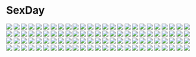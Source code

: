 # SexDay
![](https://konachan.com/jpeg/e772168d6d91869c00a921e6baa3a064/Konachan.com%20-%20263311%20aikawa_arisa%20bra%20breasts%20brown_hair%20censored%20cum%20fellatio%20game_cg%20long_hair%20nipples%20open_shirt%20paizuri%20penis%20pink_eyes%20silkys_sakura%20underwear%20wet.jpg)
![](https://konachan.com/jpeg/e4f16abb0eab2e63f34260074caad3c8/Konachan.com%20-%20186302%20animal%20aqua_eyes%20aqua_hair%20bow%20cirno%20fairy%20frog%20game_console%20school_swimsuit%20short_hair%20shoutai_%287490773%29%20swimsuit%20touhou%20water%20wings.jpg)
![](https://konachan.com/image/a578338261b9624a7dd915ee61d8855e/Konachan.com%20-%20194993%20anus%20araragi_koyomi%20ass%20black_eyes%20black_hair%20blush%20bubbles%20cum%20cunnilingus%20fellatio%20handjob%20jpeg_artifacts%20long_hair%20male%20nude%20penis%20pussy%20uncensored.jpg)
![](https://konachan.com/image/24800cdcb47e1b09637510b92f275524/Konachan.com%20-%20301933%20blush%20cum%20elbow_gloves%20epic7%20gloves%20gray_hair%20horns%20lolicept%20long_hair%20luna_%28epic7%29%20orange_eyes%20paizuri%20pointed_ears%20wet.jpg)
![](https://konachan.com/image/828cb94b3fded2ffa7311505a80f97c8/Konachan.com%20-%20192619%20animal%20bandage%20bird%20blue_eyes%20blue_hair%20gloves%20gray_hair%20green_eyes%20group%20headband%20long_hair%20male%20necklace%20pink_hair%20scarf%20staff%20water%20wristwear.jpg)
![](https://konachan.com/jpeg/387f4de4ad5135f74ac4c92bd9d3b502/Konachan.com%20-%20202653%20angel_beats%21%20ball%20game_cg%20hinata_hideki%20key%20male%20na-ga%20soccer%20sport%20yui_%28angel_beats%21%29.jpg)
![](https://konachan.com/image/226f05b422bc2ce223f6511c10e10f5e/Konachan.com%20-%20180745%20black_hair%20cape%20dress%20gloves%20group%20hat%20long_hair%20miki_sayaka%20pantyhose%20pink_hair%20ponytail%20red_hair%20short_hair%20staff%20tomoe_mami%20twintails%20white_hair.jpg)
![](https://konachan.com/jpeg/6bd0ac6d9b07487d734ef463092ea10a/Konachan.com%20-%20233292%20breasts%20dress%20emilia_%28re%3Azero%29%20gray_hair%20long_hair%20nipples%20no_bra%20open_shirt%20purple_eyes%20ribbons%20thighhighs%20yoshimo.jpg)
![](https://konachan.com/jpeg/20d36ab9d554186ba20e32b4550c504b/Konachan.com%20-%20281141%20animal%20cherry_blossoms%20dog%20flowers%20kouka_%28mrakano5456%29%20loli%20moon%20original%20petals%20stairs%20torii%20watermark.jpg)
![](https://konachan.com/image/1ff00c1bce8997f9900147be70be5a02/Konachan.com%20-%20285230%20hammer_%28sunset_beach%29%20monogatari_%28series%29%20oshino_ougi%20owarimonogatari.jpg)
![](https://konachan.com/image/23c61234985d7e04e0fa59d59af849df/Konachan.com%20-%2024767%20kashimashi%20umbrella.jpg)
![](https://konachan.com/image/fa6caf377a4d1b79f2bd5ee7d5864bf4/Konachan.com%20-%20117635%202girls%20d%40i%20doll%20fang%20flandre_scarlet%20remilia_scarlet%20touhou%20vampire.jpg)
![](https://konachan.com/jpeg/17c301e1b4c27360ca54bf822cd1ee2a/Konachan.com%20-%20212684%20anthropomorphism%20aqua_eyes%20blush%20breasts%20cleavage%20kapatarou%20no_bra%20open_shirt%20panties%20panty_pull%20pantyhose%20school_uniform%20short_hair%20underwear.jpg)
![](https://konachan.com/jpeg/65b463e75c6a31e47a04307279ae595a/Konachan.com%20-%20232661%20bell%20blush%20breasts%20cape%20christmas%20hat%20headphones%20long_hair%20navel%20nude%20pink_eyes%20pink_hair%20ribbons%20santa_hat%20sonico%20spread_legs%20tsuji_santa.jpg)
![](https://konachan.com/image/d84a83ccae9092ed071f05b4b5eb1144/Konachan.com%20-%20186418%20armor%20boots%20braids%20cape%20clouds%20cropped%20gloves%20grass%20gray_eyes%20long_hair%20pink_hair%20saber%20short_hair%20sky%20spear%20sword%20thighhighs%20type-moon%20weapon.jpg)
![](https://konachan.com/image/fb4a98a1a7420976abcdc74c266a8717/Konachan.com%20-%2019765%20eclair%20kiddy_grade.jpg)
![](https://konachan.com/image/e56d263ccb0ffe15cdf20f6bffebfcf2/Konachan.com%20-%2096832%20aqua_hair%20hatsune_miku%20hatsune_mikuo%20headphones%20vocaloid.jpg)
![](https://konachan.com/image/032ecdad5a819d598bac30cddacd65ed/Konachan.com%20-%2032859%20blue%20kimi_ga_nozomu_eien.jpg)
![](https://konachan.com/jpeg/6d2d56c7333117823a667e983a939b18/Konachan.com%20-%20293332%20animal_ears%20aqua_eyes%20candy%20collar%20elbow_gloves%20gloves%20halloween%20lollipop%20original%20pumpkin%20red_hair%20reku_hisui%20signed%20tail%20wolfgirl.jpg)
![](https://konachan.com/jpeg/bb65e443b831be146d2d4fa567d2d47b/Konachan.com%20-%20262667%20aqua_eyes%20black_hair%20blush%20bow%20brown_hair%20dress%20go-1%20headband%20idolmaster%20long_hair%20necklace%20ponytail%20ribbons%20short_hair%20wristwear%20yellow_eyes.jpg)
![](https://konachan.com/image/3f395a33c1bcf729fcc6aad5af644e36/Konachan.com%20-%208160%20air%20kamio_misuzu.jpg)
![](https://konachan.com/image/47bdd0528c29e8e5b250ac8a76904871/Konachan.com%20-%2015066%20flcl.jpg)
![](https://konachan.com/image/d8cd923e3bc86ce6d1fdaa57ecfdf646/Konachan.com%20-%20240989%202girls%20abwan%20barefoot%20blonde_hair%20blue_eyes%20bow%20cake%20food%20fruit%20gray_hair%20green_eyes%20loli%20original%20short_hair%20shorts%20strawberry%20wink.jpg)
![](https://konachan.com/image/9511ad9d4cc5bb15ab0f112e439ccbd3/Konachan.com%20-%2019859%20kanon%20kurata_sayuri.jpg)
![](https://konachan.com/image/e8371086386ff3629dd4c5cc1d950603/Konachan.com%20-%2011327%20brown_eyes%20brown_hair%20horns%20navel%20pointed_ears%20short_hair%20tagme%20tattoo%20thighhighs%20underboob.jpg)
![](https://konachan.com/image/5f3526b7f75a6ea7b006187dd3a5767d/Konachan.com%20-%2041166%20bra%20nise_midi_doronokai%20panties%20underwear.jpg)
![](https://konachan.com/image/181687db16fe3a3d0986f5b230da9135/Konachan.com%20-%20113404%20anthropomorphism%20tagme.jpg)
![](https://konachan.com/jpeg/2da679d7e3b0f7bcc65f34daa04fe40b/Konachan.com%20-%20102377%20blue_hair%20hatsune_miku%20itamidome%20school_uniform%20twintails%20vocaloid.jpg)
![](https://konachan.com/jpeg/c3d36f37f8dc1eed0278f271ece0ad4b/Konachan.com%20-%20234385%20bath%20bathtub%20blush%20breasts%20cropped%20fate_%28series%29%20long_hair%20mashu_003%20navel%20nipples%20nude%20pussy%20red_eyes%20red_hair%20shower%20uncensored%20water%20wet.jpg)
![](https://konachan.com/jpeg/d65bbb8ca42307b86da51856a4402cf3/Konachan.com%20-%20262096%20aliasing%20animal_ears%20book%20boots%20building%20city%20clouds%20drink%20flowers%20foxgirl%20green_eyes%20long_hair%20original%20scenic%20sky%20thighhighs%20white_hair.jpg)
![](https://konachan.com/image/1ca67bd86d4091f87c76c3b55b419a74/Konachan.com%20-%20218130%20aliasing%20aqua_eyes%20aqua_hair%20bow%20brown_eyes%20crossover%20daauchi%20drink%20food%20group%20gyaruko%20haikyuu%21%21%20headband%20long_hair%20pantyhose%20ribbons%20robot%20skirt.jpg)
![](https://konachan.com/image/6542ab037cbda65ad1612026bae6ffe1/Konachan.com%20-%20158452%20bed%20blonde_hair%20brown_eyes%20matsuryuu%20sword_art_online%20uniform%20yuuki_asuna.jpg)
![](https://konachan.com/jpeg/d3c9d3cfa8f7a1bea372c7960fa7005e/Konachan.com%20-%20130768%20aqua_eyes%20aqua_hair%20eko%20elbow_gloves%20gloves%20hatsune_miku%20long_hair%20petals%20swimsuit%20thighhighs%20umbrella%20vocaloid.jpg)
![](https://konachan.com/jpeg/f0b897e8562b9e15bd73da0bebcd38db/Konachan.com%20-%20218855%20grass%20landscape%20monorisu%20original%20reflection%20ruins%20scenic%20train%20tree%20water.jpg)
![](https://konachan.com/jpeg/d17f8c1ce86632de45ab5447bda0d543/Konachan.com%20-%20218772%20anthropomorphism%20blue_eyes%20blue_hair%20blush%20hat%20no_bra%20panties%20panty_pull%20school_uniform%20thighhighs%20underboob%20underwear%20upskirt%20utahane_w.jpg)
![](https://konachan.com/image/0665bd8e1c2a5b45cbcff0c8e723a227/Konachan.com%20-%20199994%20blonde_hair%20blue_eyes%20book%20boots%20drink%20flowers%20food%20hat%20headband%20kirisame_marisa%20purple_eyes%20purple_hair%20ra-bit%20rose%20sleeping%20socks%20touhou.jpg)
![](https://konachan.com/image/b07cf980d3bf4e78ee8e856e836f7b12/Konachan.com%20-%2083115%20akiyama_mio%20hirasawa_yui%20k-on%21%20kotobuki_tsumugi%20saitoyu00%20tainaka_ritsu.jpg)
![](https://konachan.com/jpeg/70e3f4c05b5d4426618524f60061bd92/Konachan.com%20-%20285394%20blush%20breasts%20cropped%20demon%20fang%20fate_%28series%29%20horns%20kimono%20nipples%20no_bra%20penis%20purple_eyes%20purple_hair%20pussy%20short_hair%20uncensored%20zen_o.jpg)
![](https://konachan.com/jpeg/e946cc21bfa52f6fc415b81d61569327/Konachan.com%20-%20192217%20anthropomorphism%20blue_eyes%20dressing%20gloves%20gray_hair%20kantai_collection%20nopan%20pantyhose%20school_uniform%20short_hair%20skirt%20toki_%20undressing.jpg)
![](https://konachan.com/image/6646f0601d52c96bfa4ebc7862ae957e/Konachan.com%20-%20213363%20alice_margatroid%20ass%20blonde_hair%20blue_eyes%20breasts%20cleavage%20doll%20evandragon%20headband%20kirisame_marisa%20pantyhose%20short_hair%20topless%20touhou.jpg)
![](https://konachan.com/jpeg/703443ae2df1c4220d158ba5d2cc77a6/Konachan.com%20-%2029091%20duplicate%20ikkitousen%20panties%20school_uniform%20underwear.jpg)
![](https://konachan.com/image/1ebebd1b606c9b1e86934cdb7efe98ea/Konachan.com%20-%20137639%20animal%20brown_hair%20cat%20dress%20food%20fruit%20hat%20kino707%20original%20short_hair%20strawberry%20yellow_eyes.jpg)
![](https://konachan.com/image/802e39f5a67571a86ef8078cc93b8e92/Konachan.com%20-%2059519%20black_hair%20gloves%20kobayakawa_miyuki%20long_hair%20police%20police_uniform%20taiho_shichauzo%20tsujimoto_natsumi.jpg)
![](https://konachan.com/image/11c3e6586b90336331320f711a0d0768/Konachan.com%20-%2068128%20konpaku_youmu%20myon%20nude%20short_hair%20sword%20touhou%20weapon.jpg)
![](https://konachan.com/jpeg/49b49e89395656fb77624f0b17c9de8c/Konachan.com%20-%20232560%20blush%20bow%20building%20clouds%20dress%20game_cg%20green_eyes%20hoodie%20kamio_ami%20long_hair%20male%20norita%20red_eyes%20red_hair%20ribbons%20shorts%20sky%20tie%20twintails.jpg)
![](https://konachan.com/jpeg/9428ae4a61161be76b06e98a890d9b64/Konachan.com%20-%2061444%20animal_ears%20gun%20hoshii_miki%20idolmaster%20maru_%28sara_duke%29%20parody%20strike_witches%20tail%20weapon.jpg)
![](https://konachan.com/image/b841d5dbf78125acf2c98eefe89b0646/Konachan.com%20-%20291465%20bell%20breasts%20cameltoe%20choker%20cleavage%20flowers%20foxgirl%20grass%20green_eyes%20long_hair%20miko%20original%20panties%20panty_pull%20signed%20tail%20underwear%20watermark.jpg)
![](https://konachan.com/image/88b3edc1f0d495719fb68d595c3d98b3/Konachan.com%20-%2042541%20ef%20ef_a_fairy_tale_of_the_two%20hayama_mizuki%20nanao_naru.jpg)
![](https://konachan.com/image/a8a1408149e93805c82dde9332cfa6bb/Konachan.com%20-%2092670%20animal_ears%20blush%20breasts%20catgirl%20long_hair%20nipples%20nipple_slip%20pink_eyes%20pink_hair%20tail%20weapon.jpg)
![](https://konachan.com/jpeg/cf59317fe6cc4da9f6212eaaeb7416b7/Konachan.com%20-%20170873%20apron%20barefoot%20bow%20brown_hair%20food%20game_cg%20green_eyes%20hontani_kanae%20karumaruka_circle%20otone_nicole%20ribbons%20saga_planets%20short_hair.jpg)
![](https://konachan.com/jpeg/f7fc205f3530d98f013861ce006b5909/Konachan.com%20-%20253851%20baram%20bed%20blonde_hair%20fate_kaleid_liner_prisma_illya%20fate_%28series%29%20illyasviel_von_einzbern%20loli%20long_hair%20nopan%20pajamas%20red_eyes%20tears.jpg)
![](https://konachan.com/image/0defadd83e17a9a1a783a5b10bd003b4/Konachan.com%20-%20216927%20all_male%20boku_dake_ga_inai_machi%20dark%20fujinuma_satoru%20glasses%20male%20osamu_%28boku_dake_ga_inai_machi%29%20syo5.jpg)
![](https://konachan.com/image/4d849500fad5cb061f08a872564abfc8/Konachan.com%20-%2018888%20neon_genesis_evangelion%20soryu_asuka_langley.jpg)
![](https://konachan.com/image/6f4b34c137653e049ab4500072a7ee1c/Konachan.com%20-%2090381%20blue_eyes%20blue_hair%20dress%20long_hair%20panty_%26_stocking_with_garterbelt%20stocking_%28character%29%20sword%20weapon.jpg)
![](https://konachan.com/image/fbaee9c49f9d0e60e179571cf430d688/Konachan.com%20-%2016025%20animal_ears%20catgirl%20panties%20tagme%20underwear.jpg)
![](https://konachan.com/jpeg/496e781b43df74f16a8f2e7905d65f8c/Konachan.com%20-%20267599%20black_hair%20breasts%20cait%20clouds%20hyperdimension_neptunia%20long_hair%20navel%20nipples%20noire%20pussy%20red_eyes%20sky%20thighhighs%20tiara%20twintails%20uncensored.jpg)
![](https://konachan.com/jpeg/c884caaeb534e062b74c2b3826dd914e/Konachan.com%20-%20225696%20bra%20game_cg%20himeno_sena%20kimishima_ao%20koi_x_shin_ai_kanojo%20open_shirt%20pantyhose%20school_uniform%20see_through%20underwear%20us%3Atrack%20wet.jpg)
![](https://konachan.com/image/c40c16cd2c410be244c7deaa88b629f8/Konachan.com%20-%207551%20bikini%20loli%20open_shirt%20pink_hair%20red_eyes%20sakura_musubi%20short_hair%20swimsuit.jpg)
![](https://konachan.com/jpeg/d045d3e90f7c614a028198c0ab7e26f2/Konachan.com%20-%20287034%20ass%20breasts%20brown_eyes%20brown_hair%20cameltoe%20fingering%20gloves%20headdress%20long_hair%20navel%20nipples%20original%20panties%20stockings%20thighhighs%20underwear.jpg)
![](https://konachan.com/image/64b061a44abf2dc5a7100267f6c31a26/Konachan.com%20-%20264981%20bed%20blue_eyes%20breasts%20bullseye1203%20eila_ilmatar_juutilainen%20long_hair%20nude%20signed%20strike_witches%20white_hair.jpg)
![](https://konachan.com/jpeg/737b610e6f93168455ce63efa6f4203b/Konachan.com%20-%2066940%20maid%20nanao_naru%20ribbons.jpg)
![](https://konachan.com/image/eb4ab60f1c4468aa1ebe43b83e2e607b/Konachan.com%20-%20112100%20aqua_hair%20blue_eyes%20bubbles%20hatsune_miku%20headphones%20thighhighs%20twintails%20underwater%20vocaloid%20water%20zettai_ryouiki.jpg)
![](https://konachan.com/image/bd674e97259656cda7fcc9e8d02fd2ac/Konachan.com%20-%209376%20charlott_camile_herlingum%20pointed_ears%20wiz_anniversary.jpg)
![](https://konachan.com/image/7630a1dba1d71bce3f28d871d9c51c51/Konachan.com%20-%2049875%20cosplay%20kannagi_itsuki%20sora_wo_kakeru_shoujo%20vocaloid.jpg)
![](https://konachan.com/jpeg/df7124920db93f95899773ed4ee32c47/Konachan.com%20-%20133116%20bandage%20black%20blood%20close%20crying%20gumi%20hachimitsu_honey%20school_uniform%20vocaloid.jpg)
![](https://konachan.com/image/99ba715575ff2b9a3a094b0fbd62e74b/Konachan.com%20-%2092689%20clouds%20cropped%20forest%20landscape%20night%20original%20rain%20scenic%20school_uniform%20tree%20umbrella%20water%20yakkun.jpg)
![](https://konachan.com/image/d839574aa935409905442cc1555c5d85/Konachan.com%20-%2021008%20elfen_lied%20lucy_%28elfen_lied%29.jpg)
![](https://konachan.com/image/5b58720ebcfa32143c3b5ae4de8b9e5b/Konachan.com%20-%2021056%20amane_misa%20death_note%20male%20monochrome%20signed%20watermark%20yagami_light.jpg)
![](https://konachan.com/jpeg/39e85f903501f45ca85149af39a3dd87/Konachan.com%20-%20187585%202girls%20ass%20black_hair%20blue_eyes%20breasts%20kirisaki_kyouko%20nipples%20nude%20purple_eyes%20purple_hair%20short_hair%20to_love_ru%20transparent%20vector%20yuri.jpg)
![](https://konachan.com/image/a4829d92ac7d099b3272909534940640/Konachan.com%20-%2028235%20alice_parade%20blush%20breasts%20censored%20game_cg%20long_hair%20nipples%20penis%20pink_hair%20purple_eyes%20unisonshift%20usagi_luna_hatsujou.jpg)
![](https://konachan.com/jpeg/05c1b59affa1776b4515a2a0540f4555/Konachan.com%20-%20207985%202girls%20bath%20bathtub%20blue_eyes%20blush%20breast_grab%20breasts%20brown_hair%20cropped%20jotti%20long_hair%20nipples%20nude%20original%20red_eyes%20water%20wet%20white_hair.jpg)
![](https://konachan.com/jpeg/fe1f2446af3c2def054931bdad5565ee/Konachan.com%20-%20293601%20arisaka_mashiro%20barefoot%20blush%20brown_hair%20camera%20doll%20fang%20game_cg%20long_hair%20purple_eyes%20shorts%20sprite%20suzumori%20twintails%20yuuki_itsuka.jpg)
![](https://konachan.com/jpeg/30d28b15e0fe26395990ecccf8700254/Konachan.com%20-%2029076%20bed%20blonde_hair%20blue_eyes%20blush%20breasts%20taka_tony%20underwear.jpg)
![](https://konachan.com/jpeg/44b7749ff7ef59a4f8fdf0aa7bfd8094/Konachan.com%20-%20162240%20book%20dark_skin%20demon%20mizushirazu%20original%20scythe%20tail%20thighhighs%20weapon%20wings.jpg)
![](https://konachan.com/image/8c24d1e7a321bb4e42482e24b93c7f04/Konachan.com%20-%20306961%20ass%20chinese_clothes%20chinese_dress%20flat_chest%20fu_hua%20gray_hair%20honkai_impact%20long_hair%20shorts%20thighhighs%20wucanming.jpg)
![](https://konachan.com/image/2c373ea8dbe8a8782bbc7852770b7a13/Konachan.com%20-%20286852%20bandaid%20blue_eyes%20blue_hair%20blush%20bow%20breasts%20dress%20flat_chest%20kafuu_chino%20loli%20long_hair%20neki_%28wakiko%29%20no_bra%20summer_dress%20watermark%20wink.jpg)
![](https://konachan.com/image/b39f2a5d901027dd18ef201da2f0c79c/Konachan.com%20-%20106408%20all_male%20blue_hair%20kaito%20male%20vocaloid.jpg)
![](https://konachan.com/image/51399c5beb182f9e6fd3f6b2742dc008/Konachan.com%20-%20187126%202girls%20blonde_hair%20blue_eyes%20bow%20brown_eyes%20brown_hair%20flowers%20hat%20long_hair%20miko%20navel%20ofuda%20polskash%20shrine%20skirt%20torii%20touhou%20tree%20witch%20witch_hat.jpg)
![](https://konachan.com/image/2f3af98bed17805fd81ae7710c48cc44/Konachan.com%20-%2033854%20animal_ears%20ass%20blonde_hair%20foxgirl%20kanokon%20long_hair%20minamoto_chizuru%20panties%20purple_eyes%20tail%20topless%20underwear%20white.jpg)
![](https://konachan.com/jpeg/10fb47a3d6e3f4e974bba706cda73922/Konachan.com%20-%20294492%20blush%20bra%20close%20ensemble_%28company%29%20game_cg%20mibu_natsuki_%28ojonai%29%20red_eyes%20tagme_%28artist%29%20underwear%20undressing%20white_hair.jpg)
![](https://konachan.com/image/0fcb75540f38a92e163f759128a9f020/Konachan.com%20-%20136150%202girls%20illusion_%28copyright%29%20ore_ga_shujinkou%20swimsuit%20tagme%20water.jpg)
![](https://konachan.com/jpeg/f0810315cd7c52906a13174c0c2fcb4c/Konachan.com%20-%20196466%202girls%20blush%20breast_hold%20breasts%20glasses%20kusanagi_tonbo%20nipples%20no_bra%20open_shirt%20original%20pantyhose%20polychromatic.jpg)
![](https://konachan.com/image/4e961af165d58f780ca8819ebe8ae93c/Konachan.com%20-%20145870%20futaki_kanata%20inui_atsu%20jpeg_artifacts%20kurugaya_yuiko%20little_busters%21%20natsume_rin%20nishizono_mio%20noumi_kudryavka%20saigusa_haruka%20tagme%20tokido_saya.jpg)
![](https://konachan.com/image/533e5a9bdcf4f0e6973ee1adc92dd566/Konachan.com%20-%20122367%20drink%20emiya_kiritsugu%20fate_zero%20fate_%28series%29%20gilgamesh%20lancelot_%28fate%29%20male%20matou_kariya%20motorcycle%20rozer%20saber%20sunglasses%20waver_velvet.jpg)
![](https://konachan.com/image/c663bb784d48ce9729309a159c91e10b/Konachan.com%20-%20242872%20blonde_hair%20d-fragments%20haruno_tomoya%20pantyhose%20shibasaki_roka%20short_hair%20skirt%20wink%20yellow_eyes.jpg)
![](https://konachan.com/jpeg/86576cc1f106eeee5a42eefb72700b2b/Konachan.com%20-%20116064%202girls%20glasses%20kantoku%20kogamura_uril%20sasao_mazel%20scan%20school_uniform%20shinkyoku_soukai_polyphonica%20shinkyoku_soukai_polyphonica_aphonic_songbird.jpg)
![](https://konachan.com/image/ab9ed06a7b3c9d22b3b7d24ed1da4a82/Konachan.com%20-%2090664%20black_hair%20blush%20forest%20gloves%20minami_seira%20red_eyes%20scarf%20short_hair%20snow%20tree%20valentine.jpg)
![](https://konachan.com/image/19786e53b90b9176b6bcdc8c0ba4646e/Konachan.com%20-%20106087%20barefoot%20boku_wa_tomodachi_ga_sukunai%20glasses%20mogu%20no_bra%20open_shirt%20panties%20shiguma_rika%20underwear.jpg)
![](https://konachan.com/image/7fce2f6c75b5851edc306b5642df4388/Konachan.com%20-%20251930%20anthropomorphism%20ass%20atago_%28kancolle%29%20blonde_hair%20dantewontdie%20erect_nipples%20green_eyes%20hat%20kantai_collection%20long_hair%20panties%20pantyhose%20underwear.jpg)
![](https://konachan.com/image/a008b7a3a9ea7fa8b01d15bef2be034e/Konachan.com%20-%2082609%20caffein%20hatsune_miku%20thighhighs%20tie%20twintails%20vocaloid%20white.jpg)
![](https://konachan.com/image/b0e8c181b7c945df55093fb085ab2cdb/Konachan.com%20-%20121340%20akizuki_ryou%20amami_haruka%20futami_ami%20futami_mami%20group%20hidaka_ai%20hoshii_miki%20idolmaster%20minase_iori%20miura_azusa%20mizutani_eri%20shijou_takane%20twins.jpg)
![](https://konachan.com/image/89cabe0385d17653abe90f9afd78adbf/Konachan.com%20-%20148393%20animal%20bat%20blonde_hair%20dress%20idolmaster%20kamata_yuuya%20moon%20panties%20pantyhose%20red_eyes%20shirasaka_koume%20short_hair%20skirt%20tagme%20underwear%20upskirt.jpg)
![](https://konachan.com/image/0738487a64979aa6ef70352569516780/Konachan.com%20-%20120351%202girls%20amami_haruka%20boots%20breasts%20bubbles%20cleavage%20flowers%20george_%28artist%29%20green_eyes%20hagiwara_yukiho%20idolmaster%20umbrella%20wink.jpg)
![](https://konachan.com/jpeg/ddb9f45ba8090c32915ddea65582e3a3/Konachan.com%20-%2070989%20breasts%20cait%20cleavage%20dress%20flowers%20onozuka_komachi%20red_eyes%20red_hair%20scythe%20short_hair%20touhou%20twintails%20weapon.jpg)
![](https://konachan.com/image/4b60325aced7f9d880edcaece4bf741d/Konachan.com%20-%20157870%20asgr%20dress%20gun%20original%20thighhighs%20weapon.jpg)
![](https://konachan.com/jpeg/08395cd6d83364d1a63a0ecd1ec12755/Konachan.com%20-%20217303%20animal%20animal_ears%20aqua_eyes%20brown_hair%20cat%20cropped%20eyepatch%20fish%20food%20glasses%20hat%20ice_cream%20original%20patipat_asavasena%20santa_hat%20school_uniform.jpg)
![](https://konachan.com/image/a82773b39355bf9957c48a4343fbba0d/Konachan.com%20-%20166339%20aoten%20barefoot%20bow%20clouds%20long_hair%20navel%20original%20purple_eyes%20purple_hair%20sky%20swimsuit.jpg)
![](https://konachan.com/jpeg/25779f17fa03d1faca7b02de3a8ebd0b/Konachan.com%20-%2087259%20hatsune_miku%20vocaloid.jpg)
![](https://konachan.com/image/5e2361bb4010a608b648b36a05a90a3b/Konachan.com%20-%20127656%20animal%20ayase_non%20brown_hair%20cat%20guitar%20instrument%20original%20thighhighs.jpg)
![](https://konachan.com/jpeg/9286567d1732c94c472ee27c03a45157/Konachan.com%20-%20172912%20anthropomorphism%20blue_eyes%20boots%20bow%20cameltoe%20daive%20gloves%20long_hair%20panties%20pink_hair%20pokemon%20see_through%20skirt%20sylveon%20thighhighs%20underwear%20white.jpg)
